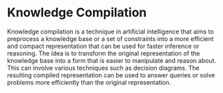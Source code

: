 # Knowledge Compilation

Knowledge compilation is a technique in artificial intelligence 
that aims to preprocess a knowledge base or a set of constraints
into a more efficient and compact representation that can be used for 
faster inference or reasoning. The idea is to transform the 
original representation of the knowledge base into a form 
that is easier to manipulate and reason about. This can involve 
various techniques such as decision diagrams. The resulting compiled 
representation can be used to answer queries or solve problems more 
efficiently than the original representation.